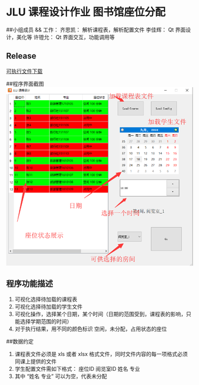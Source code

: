 # JLU 课程设计作业 图书馆座位分配
##小组成员 && 工作：
  齐思凯： 解析课程表，解析配置文件
  李佳辉： Qt 界面设计，美化等
  许镫允： Qt 界面交互，功能调用等
## Release
[可执行文件下载][1]

##程序界面截图
![运行界面截图][2]
## 程序功能描述

 1. 可视化选择待加载的课程表
 2. 可视化选择待加载的学生文件
 3. 可视化操作，选择某个日期，某个时间（日期的范围受到，课程表的影响，只能选择学期范围的时间）
 4. 对于执行结果，用不同的颜色标识  空闲，未分配，占用状态的座位

##数据约定

 1. 课程表文件必须是 xls 或者 xlsx 格式文件，同时文件内容的每一项格式必须同课上提供的文件
 2. 学生配置文件需如下格式：
    座位ID	阅览室ID	姓名	专业
 3. 其中 “姓名	专业” 可以为空，代表未分配

 
  [1]: https://github.com/qisikai/JLU_homework_v1/tree/master/docs
  [2]: https://raw.githubusercontent.com/qisikai/JLU_homework_v1/master/docs/1.png
